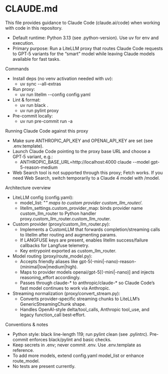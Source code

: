 # CLAUDE.md

This file provides guidance to Claude Code (claude.ai/code) when working with code in this repository.

- Default runtime: Python 3.13 (see .python-version). Use uv for env and execution.
- Primary purpose: Run a LiteLLM proxy that routes Claude Code requests to GPT‑5 variants for the “smart” model while leaving Claude models available for fast tasks.

Commands
- Install deps (no venv activation needed with uv):
  - uv sync --all-extras
- Run proxy:
  - uv run litellm --config config.yaml
- Lint & format:
  - uv run black .
  - uv run pylint proxy
- Pre-commit locally:
  - uv run pre-commit run -a

Running Claude Code against this proxy
- Make sure ANTHROPIC_API_KEY and OPENAI_API_KEY are set (see .env.template).
- Launch Claude Code pointing to the proxy base URL and choose a GPT‑5 variant, e.g.:
  - ANTHROPIC_BASE_URL=http://localhost:4000 claude --model gpt-5-reason-medium
- Web Search tool is not supported through this proxy; Fetch works. If you need Web Search, switch temporarily to a Claude 4 model with /model.

Architecture overview
- LiteLLM config (config.yaml):
  - model_list: "*" maps to custom provider custom_llm_router/*.
  - litellm_settings.custom_provider_map: binds provider name custom_llm_router to Python handler proxy.custom_llm_router.custom_llm_router.
- Custom provider (proxy/custom_llm_router.py):
  - Implements a CustomLLM that forwards completion/streaming calls to litellm after routing and augmenting params.
  - If LANGFUSE keys are present, enables litellm success/failure callbacks for Langfuse telemetry.
  - Key entrypoint exported as custom_llm_router.
- Model routing (proxy/route_model.py):
  - Accepts friendly aliases like gpt-5(-mini|-nano)-reason-(minimal|low|medium|high).
  - Maps to provider models openai/gpt-5[(-mini|-nano)] and injects reasoning_effort accordingly.
  - Passes through claude-* to anthropic/claude-* so Claude Code’s fast model continues to work via Anthropic.
- Streaming normalization (proxy/convert_stream.py):
  - Converts provider-specific streaming chunks to LiteLLM’s GenericStreamingChunk shape.
  - Handles OpenAI-style delta/tool_calls, Anthropic tool_use, and legacy function_call best‑effort.

Conventions & notes
- Python style: black line-length 119; run pylint clean (see .pylintrc). Pre-commit enforces black/pylint and basic checks.
- Keep secrets in .env; never commit .env. Use .env.template as reference.
- To add more models, extend config.yaml model_list or enhance route_model.
- No tests are present currently.
